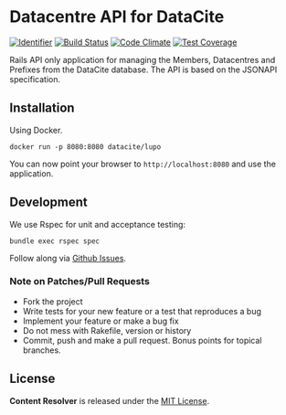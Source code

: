# Datacentre API for DataCite

[![Identifier](https://img.shields.io/badge/doi-10.5438%2Ft1jg--hvhn-fca709.svg)](https://doi.org/10.5438/t1jg-hvhn)
[![Build Status](https://travis-ci.org/datacite/lupo.svg?branch=master)](https://travis-ci.org/datacite/lupo) [![Code Climate](https://codeclimate.com/github/datacite/lupo/badges/gpa.svg)](https://codeclimate.com/github/datacite/lupo) [![Test Coverage](https://codeclimate.com/github/datacite/lupo/badges/coverage.svg)](https://codeclimate.com/github/datacite/lupo/coverage)

Rails API only application for managing the Members, Datacentres and Prefixes from the DataCite database. The API is based on the JSONAPI specification.

## Installation

Using Docker.

```
docker run -p 8080:8080 datacite/lupo
```

You can now point your browser to `http://localhost:8080` and use the application.

## Development

We use Rspec for unit and acceptance testing:

```
bundle exec rspec spec
```

Follow along via [Github Issues](https://github.com/datacite/lupo/issues).

### Note on Patches/Pull Requests

* Fork the project
* Write tests for your new feature or a test that reproduces a bug
* Implement your feature or make a bug fix
* Do not mess with Rakefile, version or history
* Commit, push and make a pull request. Bonus points for topical branches.

## License
**Content Resolver** is released under the [MIT License](https://github.com/datacite/lupo/blob/master/LICENSE).
